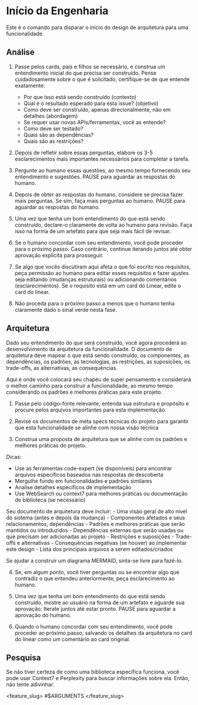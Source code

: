 
# Início da Engenharia

Este é o comando para disparar o início do design de arquitetura para uma funcionalidade.

## Análise

1. Passe pelos cards, pais e filhos se necessário, e construa um entendimento inicial do que precisa ser construído. Pense cuidadosamente sobre o que é solicitado, certifique-se de que entende exatamente:
    - Por que isso está sendo construído (contexto)
    - Qual é o resultado esperado para esta issue? (objetivo)
    - Como deve ser construído, apenas direcionalmente, não em detalhes (abordagem)
    - Se requer usar novas APIs/ferramentas, você as entende?
    - Como deve ser testado?
    - Quais são as dependências?
    - Quais são as restrições?

2. Depois de refletir sobre essas perguntas, elabore os 3-5 esclarecimentos mais importantes necessários para completar a tarefa.

3. Pergunte ao humano essas questões, ao mesmo tempo fornecendo seu entendimento e sugestões. PAUSE para aguardar as respostas do humano.

4. Depois de obter as respostas do humano, considere se precisa fazer mais perguntas. Se sim, faça mais perguntas ao humano. PAUSE para aguardar as respostas do humano.

5. Uma vez que tenha um bom entendimento do que está sendo construído, declare-o claramente de volta ao humano para revisão. Faça isso na forma de um artefato para que seja mais fácil de revisar.

6. Se o humano concordar com seu entendimento, você pode proceder para o próximo passo. Caso contrário, continue iterando juntos até obter aprovação explícita para prosseguir.

7. Se algo que vocês discutiram aqui afeta o que foi escrito nos requisitos, peça permissão ao humano para editar esses requisitos e fazer ajustes seja editando (mudanças estruturais) ou adicionando comentários (esclarecimentos). Se o requisito está em um card do Linear, edite o card do linear.

8. Não proceda para o próximo passo a menos que o humano tenha claramente dado o sinal verde nesta fase.

## Arquitetura

Dado seu entendimento do que será construído, você agora procederá ao desenvolvimento da arquitetura da funcionalidade. O documento de arquitetura deve mapear o que está sendo construído, os componentes, as dependências, os padrões, as tecnologias, as restrições, as suposições, os trade-offs, as alternativas, as consequências.

Aqui é onde você colocará seu chapéu de super pensamento e considerará o melhor caminho para construir a funcionalidade, ao mesmo tempo considerando os padrões e melhores práticas para este projeto.

1. Passe pelo código-fonte relevante, entenda sua estrutura e propósito e procure pelos arquivos importantes para esta implementação.

2. Revise os documentos de meta specs técnicas do projeto para garantir que esta funcionalidade se alinhe com nossa visão técnica

3. Construa uma proposta de arquitetura que se alinhe com os padrões e melhores práticas do projeto.

Dicas:
   - Use as ferramentas code-expert (se disponíveis) para encontrar arquivos específicos baseados nas respostas de descoberta
   - Mergulhe fundo em funcionalidades e padrões similares
   - Analise detalhes específicos de implementação
   - Use WebSearch ou context7 para melhores práticas ou documentação de biblioteca (se necessário)

Seu documento de arquitetura deve incluir:
    - Uma visão geral de alto nível do sistema (antes e depois da mudança)
    - Componentes afetados e seus relacionamentos, dependências
    - Padrões e melhores práticas que serão mantidos ou introduzidos
    - Dependências externas que serão usadas ou que precisam ser adicionadas ao projeto
    - Restrições e suposições
    - Trade-offs e alternativas
    - Consequências negativas (se houver) ao implementar este design
    - Lista dos principais arquivos a serem editados/criados

Se ajudar a construir um diagrama MERMAID, sinta-se livre para fazê-lo.

4. Se, em algum ponto, você tiver perguntas ou se encontrar algo que contradiz o que entendeu anteriormente, peça esclarecimento ao humano.

5. Uma vez que tenha um bom entendimento do que está sendo construído, mostre ao usuário na forma de um artefato e aguarde sua aprovação. Iterate juntos até estar pronto. PAUSE para aguardar a aprovação do humano.

6. Quando o humano concordar com seu entendimento, você pode proceder ao próximo passo, salvando os detalhes da arquitetura no card do linear como um comentário ao card original.

## Pesquisa

Se não tiver certeza de como uma biblioteca específica funciona, você pode usar Context7 e Perplexity para buscar informações sobre ela. Então, não tente adivinhar.

<feature_slug>
#$ARGUMENTS
</feature_slug>
